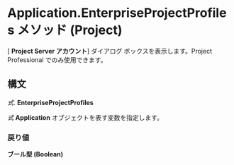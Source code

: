 
# Application.EnterpriseProjectProfiles メソッド (Project)

[ **Project Server アカウント**] ダイアログ ボックスを表示します。Project Professional でのみ使用できます。


## 構文

 _式_. **EnterpriseProjectProfiles**

 _式_ **Application** オブジェクトを表す変数を指定します。


### 戻り値

 **ブール型 (Boolean)**

